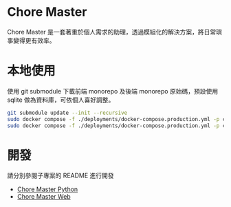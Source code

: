 # Chore Master

Chore Master 是一套著重於個人需求的助理，透過模組化的解決方案，將日常瑣事變得更有效率。

# 本地使用

使用 git submodule 下載前端 monorepo 及後端 monorepo 原始碼，預設使用 sqlite 做為資料庫，可依個人喜好調整。

```sh
git submodule update --init --recursive
sudo docker compose -f ./deployments/docker-compose.production.yml -p chore_master_production up -d --build
sudo docker compose -f ./deployments/docker-compose.production.yml -p chore_master_production down
```

# 開發

請分別參閱子專案的 README 進行開發
- [Chore Master Python](https://github.com/chore-master/chore-master-python/blob/main/apps/chore_master_api/README.md)
- [Chore Master Web](https://github.com/chore-master/chore-master-web/tree/main/packages/end-user-app)